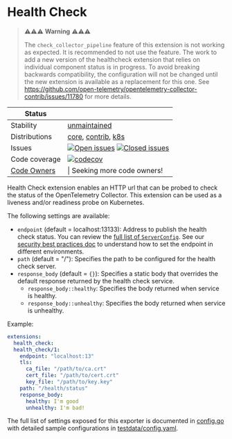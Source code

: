 # Health Check

> ⚠️⚠️⚠️ **Warning** ⚠️⚠️⚠️
>
> The `check_collector_pipeline` feature of this extension is not working as expected. It
> is recommended to not use the feature. The work to add a new version of the healthcheck extension
> that relies on individual component status is in progress. To avoid breaking backwards compatibility,
> the configuration will not be changed until the new extension is available as a replacement for this
> one. See https://github.com/open-telemetry/opentelemetry-collector-contrib/issues/11780 for more
> details.

<!-- status autogenerated section -->
| Status        |           |
| ------------- |-----------|
| Stability     | [unmaintained]  |
| Distributions | [core], [contrib], [k8s] |
| Issues        | [![Open issues](https://img.shields.io/github/issues-search/open-telemetry/opentelemetry-collector-contrib?query=is%3Aissue%20is%3Aopen%20label%3Aextension%2Fhealthcheck%20&label=open&color=orange&logo=opentelemetry)](https://github.com/open-telemetry/opentelemetry-collector-contrib/issues?q=is%3Aopen+is%3Aissue+label%3Aextension%2Fhealthcheck) [![Closed issues](https://img.shields.io/github/issues-search/open-telemetry/opentelemetry-collector-contrib?query=is%3Aissue%20is%3Aclosed%20label%3Aextension%2Fhealthcheck%20&label=closed&color=blue&logo=opentelemetry)](https://github.com/open-telemetry/opentelemetry-collector-contrib/issues?q=is%3Aclosed+is%3Aissue+label%3Aextension%2Fhealthcheck) |
| Code coverage | [![codecov](https://codecov.io/github/open-telemetry/opentelemetry-collector-contrib/graph/main/badge.svg?component=extension_health_check)](https://app.codecov.io/gh/open-telemetry/opentelemetry-collector-contrib/tree/main/?components%5B0%5D=extension_health_check&displayType=list) |
| [Code Owners](https://github.com/open-telemetry/opentelemetry-collector-contrib/blob/main/CONTRIBUTING.md#becoming-a-code-owner)    |  \| Seeking more code owners! |

[unmaintained]: https://github.com/open-telemetry/opentelemetry-collector/blob/main/docs/component-stability.md#unmaintained
[core]: https://github.com/open-telemetry/opentelemetry-collector-releases/tree/main/distributions/otelcol
[contrib]: https://github.com/open-telemetry/opentelemetry-collector-releases/tree/main/distributions/otelcol-contrib
[k8s]: https://github.com/open-telemetry/opentelemetry-collector-releases/tree/main/distributions/otelcol-k8s
<!-- end autogenerated section -->

Health Check extension enables an HTTP url that can be probed to check the
status of the OpenTelemetry Collector. This extension can be used as a
liveness and/or readiness probe on Kubernetes.

The following settings are available:

- `endpoint` (default = localhost:13133): Address to publish the health check status. You can review the [full list of `ServerConfig`](https://github.com/open-telemetry/opentelemetry-collector/tree/main/config/confighttp). See our [security best practices doc](https://opentelemetry.io/docs/security/config-best-practices/#protect-against-denial-of-service-attacks) to understand how to set the endpoint in different environments.
- `path` (default = "/"): Specifies the path to be configured for the health check server.
- `response_body` (default = `{}`): Specifies a static body that overrides the default response returned by the health check service.
  - `response_body::healthy`: Specifies the body returned when service is healthy.
  - `response_body::unhealthy`: Specifies the body returned when service is unhealthy.

Example:

```yaml
extensions:
  health_check:
  health_check/1:
    endpoint: "localhost:13"
    tls:
      ca_file: "/path/to/ca.crt"
      cert_file: "/path/to/cert.crt"
      key_file: "/path/to/key.key"
    path: "/health/status"
    response_body:
      healthy: I'm good
      unhealthy: I'm bad!
```

The full list of settings exposed for this exporter is documented in [config.go](./config.go)
with detailed sample configurations in [testdata/config.yaml](./testdata/config.yaml).
